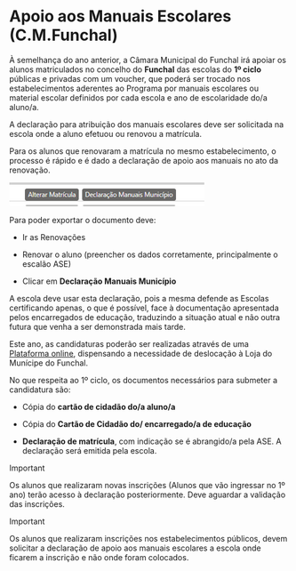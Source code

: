 ﻿# Apoio aos Manuais Escolares (C.M.Funchal)

À semelhança do ano anterior,  a Câmara Municipal do Funchal irá apoiar os alunos matriculados no concelho do **Funchal** das escolas do **1º ciclo** públicas e privadas com um voucher, que poderá ser trocado nos estabelecimentos aderentes ao Programa por manuais escolares ou material escolar definidos por cada escola e ano de escolaridade do/a aluno/a.

A declaração para atribuição dos manuais escolares deve ser solicitada na escola onde a aluno efetuou ou renovou a matrícula. 

Para os alunos que renovaram a matrícula no mesmo estabelecimento, o processo é rápido e é dado a declaração de apoio aos manuais no ato da renovação.

 ![Asemiudos](../../images/Place21/Alunos/asemiudos.PNG)


Para poder exportar o documento deve:

- Ir as Renovações

- Renovar o aluno (preencher os dados corretamente, principalmente o escalão ASE)

- Clicar em **Declaração Manuais Município**


A escola deve usar esta declaração, pois a mesma defende as Escolas certificando apenas, o que é possível, face à documentação apresentada pelos encarregados de educação, traduzindo a situação atual e não outra futura que venha a ser demonstrada mais tarde. 

Este ano, as candidaturas poderão ser realizadas através de uma [Plataforma online](http://funchalapoia.cm-funchal.pt/manuaisescolares), dispensando a necessidade de deslocação à Loja do Munícipe do Funchal.  

No que respeita ao 1º ciclo, os documentos necessários para submeter a candidatura são:

- Cópia do **cartão de cidadão do/a aluno/a** 

- Cópia do **Cartão de Cidadão do/ encarregado/a de educação**

- **Declaração de matrícula**, com indicação se é abrangido/a pela ASE. A declaração será emitida pela escola.

> [!IMPORTANT]  
> Os alunos que realizaram novas inscrições (Alunos que vão ingressar no 1º ano) terão acesso à declaração posteriormente. Deve aguardar a validação das inscrições.


> [!IMPORTANT]  
> Os alunos que realizaram inscrições nos estabelecimentos públicos, devem solicitar a declaração de apoio aos manuais escolares a escola onde ficarem a inscrição e não onde foram colocados.